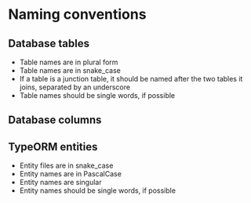 # Naming conventions

## Database tables
- Table names are in plural form
- Table names are in snake_case
- If a table is a junction table, it should be named after the two tables it joins, separated by an underscore
- Table names should be single words, if possible

## Database columns

## TypeORM entities
- Entity files are in snake_case
- Entity names are in PascalCase
- Entity names are singular
- Entity names should be single words, if possible

 